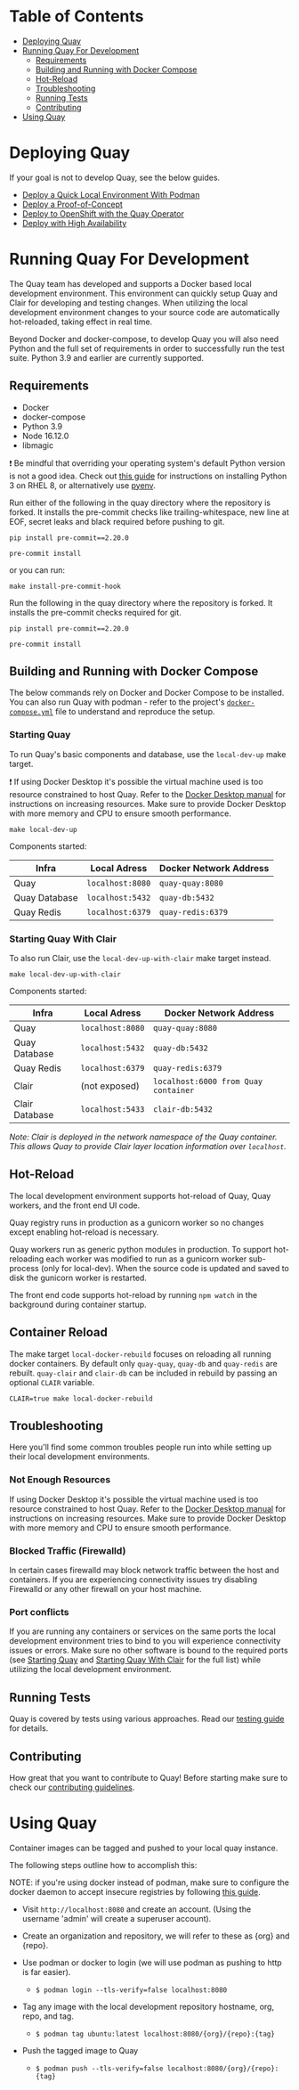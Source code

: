 # Table of Contents

 * [Deploying Quay](#deploying-quay)
 * [Running Quay For Development](#running-quay-for-development)
     * [Requirements](#requirements)
     * [Building and Running with Docker Compose](#building-and-running-with-docker-compose)
     * [Hot-Reload](#hot-reload)
     * [Troubleshooting](#troubleshooting)
     * [Running Tests](#running-tests)
     * [Contributing](#contributing)
 * [Using Quay](#using-quay)

# Deploying Quay

If your goal is not to develop Quay, see the below guides.

 * [Deploy a Quick Local Environment With Podman](quick-local-deployment.md)
 * [Deploy a Proof-of-Concept](https://docs.projectquay.io/deploy_quay.html)
 * [Deploy to OpenShift with the Quay Operator](https://docs.projectquay.io/deploy_quay_on_openshift_op_tng.html)
 * [Deploy with High Availability](https://docs.projectquay.io/deploy_quay_ha.html)

# Running Quay For Development

The Quay team has developed and supports a Docker based local development environment.
This environment can quickly setup Quay and Clair for developing and testing changes.
When utilizing the local development environment changes to your source code are automatically hot-reloaded, taking effect in real time.

Beyond Docker and docker-compose, to develop Quay you will also need Python and the full set of requirements in order to successfully run the test suite.
Python 3.9 and earlier are currently supported.

## Requirements

 - Docker
 - docker-compose
 - Python 3.9
 - Node 16.12.0
 - libmagic

:exclamation: Be mindful that overriding your operating system's default Python version is not a good idea. Check out [this guide](https://access.redhat.com/documentation/en-us/red_hat_enterprise_linux/8/html/configuring_basic_system_settings/assembly_installing-and-using-python_configuring-basic-system-settings) for instructions on installing Python 3 on RHEL 8, or alternatively use [pyenv](https://github.com/pyenv/pyenv#readme).

Run either of the following in the quay directory where the repository is forked. It installs the pre-commit checks like trailing-whitespace, new line at EOF, secret leaks and black required before pushing to git.

```
pip install pre-commit==2.20.0

pre-commit install
```

or you can run:

```
make install-pre-commit-hook
```

Run the following in the quay directory where the repository is forked. It installs the pre-commit checks required for git.

```
pip install pre-commit==2.20.0

pre-commit install
```

## Building and Running with Docker Compose

The below commands rely on Docker and Docker Compose to be installed. You can also run Quay with podman - refer to the project's [`docker-compose.yml`](https://github.com/quay/quay/blob/c507eeff2eae61efe1a18a4b0e6addce4d37bc5a/docker-compose.yaml) file to understand and reproduce the setup.

### Starting Quay

To run Quay's basic components and database, use the `local-dev-up` make target.

:exclamation: If using Docker Desktop it's possible the virtual machine used is too resource constrained to host Quay. Refer to the [Docker Desktop manual](https://docs.docker.com/desktop/mac/#resources) for instructions on increasing resources. Make sure to provide Docker Desktop with more memory and CPU to ensure smooth performance.

```shell
make local-dev-up
```

Components started:

| Infra | Local Adress | Docker Network Address |
|  ---  |     ---      |          ---           |
|  Quay | `localhost:8080` | `quay-quay:8080`   |
|  Quay Database | `localhost:5432` | `quay-db:5432` |
|  Quay Redis | `localhost:6379` | `quay-redis:6379` |

### Starting Quay With Clair

To also run Clair, use the `local-dev-up-with-clair` make target instead.

```shell
make local-dev-up-with-clair
```

Components started:

| Infra | Local Adress | Docker Network Address |
|  ---  |     ---      |          ---           |
|  Quay | `localhost:8080` | `quay-quay:8080`   |
|  Quay Database | `localhost:5432` | `quay-db:5432` |
|  Quay Redis | `localhost:6379` | `quay-redis:6379` |
|  Clair | (not exposed) | `localhost:6000 from Quay container` |
|  Clair Database | `localhost:5433` | `clair-db:5432` |

*Note: Clair is deployed in the network namespace of the Quay container.
This allows Quay to provide Clair layer location information over `localhost`.*

## Hot-Reload

The local development environment supports hot-reload of Quay, Quay workers, and the front end UI code.

Quay registry runs in production as a gunicorn worker so no changes except enabling hot-reload is necessary.

Quay workers run as generic python modules in production.
To support hot-reloading each worker was modified to run as a gunicorn worker sub-process (only for local-dev).
When the source code is updated and saved to disk the gunicorn worker is restarted.

The front end code supports hot-reload by running `npm watch` in the background during container startup.

## Container Reload

The make target `local-docker-rebuild` focuses on reloading all running docker containers. By default only `quay-quay`, `quay-db` and `quay-redis` are rebuilt. `quay-clair` and `clair-db` can be included in rebuild by passing an optional `CLAIR` variable.

```
CLAIR=true make local-docker-rebuild
```

## Troubleshooting

Here you'll find some common troubles people run into while setting up their local development environments.

### Not Enough Resources

If using Docker Desktop it's possible the virtual machine used is too resource constrained to host Quay. Refer to the [Docker Desktop manual](https://docs.docker.com/desktop/mac/#resources) for instructions on increasing resources. Make sure to provide Docker Desktop with more memory and CPU to ensure smooth performance.

### Blocked Traffic (Firewalld)

In certain cases firewalld may block network traffic between the host and containers.
If you are experiencing connectivity issues try disabling Firewalld or any other firewall on your host machine.

### Port conflicts

If you are running any containers or services on the same ports the local development environment tries to bind to you will experience connectivity issues or errors.
Make sure no other software is bound to the required ports (see [Starting Quay](#starting-quay) and [Starting Quay With Clair](#starting-quay-with-clair) for the full list) while utilizing the local development environment.

## Running Tests

Quay is covered by tests using various approaches. Read our [testing guide](/TESTING.md) for details.

## Contributing

How great that you want to contribute to Quay! Before starting make sure to check our [contributing guidelines](.github/CONTRIBUTE.md).

# Using Quay

Container images can be tagged and pushed to your local quay instance.

The following steps outline how to accomplish this:

NOTE: if you're using docker instead of podman, make sure to configure the
docker daemon to accept insecure registries by following
[this guide](https://docs.docker.com/registry/insecure/).

* Visit `http://localhost:8080` and create an account. (Using the username 'admin' will create a superuser account).

* Create an organization and repository, we will refer to these as {org} and {repo}.

* Use podman or docker to login (we will use podman as pushing to http is far easier).
  * `$ podman login --tls-verify=false localhost:8080`

* Tag any image with the local development repository hostname, org, repo, and tag.
  * `$ podman tag ubuntu:latest localhost:8080/{org}/{repo}:{tag}`

* Push the tagged image to Quay
  * `$ podman push --tls-verify=false localhost:8080/{org}/{repo}:{tag}`
